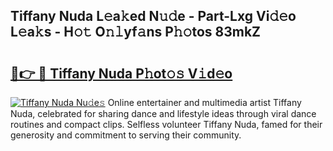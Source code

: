 ## Tiffany Nuda L𝚎a𝚔ed N𝚞𝚍e - Part-Lxg Vi𝚍𝚎o L𝚎a𝚔s - H𝚘𝚝 O𝚗𝚕yf𝚊ns P𝚑𝚘tos 83mkZ

# <h2><a href="http://kfb015i.oniu.top/?m=Tiffany+Nuda">🔗👉 🔴 Tiffany Nuda P𝚑ot𝚘𝚜 V𝚒d𝚎o</a></h2>

[![Tiffany Nuda Nu𝚍e𝚜](https://i.imgur.com/0qMVB7G.gif)](http://kfb015i.oniu.top/?m=Tiffany+Nuda)
Online entertainer and multimedia artist Tiffany Nuda, celebrated for sharing dance and lifestyle ideas through viral dance routines and compact clips. Selfless volunteer Tiffany Nuda, famed for their generosity and commitment to serving their community.  
